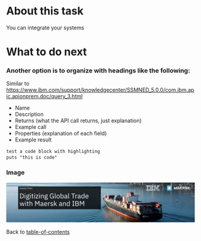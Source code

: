 # About this task
You can integrate your systems 
# What to do next


### Another option is to organize with headings like the following:
Similar to https://www.ibm.com/support/knowledgecenter/SSMNED_5.0.0/com.ibm.apic.apionprem.doc/query_3.html

* Name
* Description
* Returns (what the API call returns, just explanation)
* Example call
* Properties (explanation of each field)
* Example result

```
test a code block with highlighting
puts "this is code"
```
### Image

![Nice](/docs/TestImageIBMMaersk.png)

Back to [table-of-contents](https://github.com/SteveSpudWebb/write-the-docs-tutorial/blob/master/docs/table-of-contents.md)

